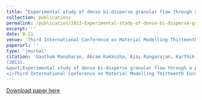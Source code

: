 ```yaml
---
title: "Experimental study of dense bi-disperse granular flow through a pipe with a ninety degree bend"
collection: publications
permalink: /publication/2013-Experimental-study-of-dense-bi-disperse-granular-flow-through-a-pipe-with-a-ninety-degree-bend
excerpt: ''
date: 8-11
venue: 'Third International Conference on Material Modelling Thirteenth European Mechanics of Materials Conference'
paperurl: ''
type: 'journal'
citation: 'Gautham Manoharan, Abram Kakkozha, Ajay Rangarajan, Karthik Vajapeyajula, Ashwin Kolappan, Mahesh Panchagnula, Srikanth Vedantam.
(2013).
&quot;Experimental study of dense bi-disperse granular flow through a pipe with a ninety degree bend.&quot;
<i>Third International Conference on Material Modelling Thirteenth European Mechanics of Materials Conference</i>'
---
```



[Download paper here](http://icmm3.ippt.gov.pl/icmm3_book_of_abstracts-a4paper.pdf)

